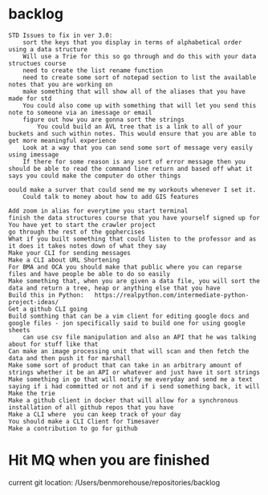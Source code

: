 # backlog 


	STD Issues to fix in ver 3.0:
		sort the keys that you display in terms of alphabetical order using a data structure 
		Will use a Trie for this so go through and do this with your data structues course
		need to create the list rename function 
		need to create some sort of notepad section to list the available notes that you are working on 
		make something that will show all of the aliases that you have made for std 
		You could also come up with something that will let you send this note to someone via an imessage or email 
		figure out how you are gonna sort the strings 
			You could build an AVL tree that is a link to all of your buckets and such within notes. This would ensure that you are able to get more meaningful experience 
		Look at a way that you can send some sort of message very easily using imessage 
		If there for some reason is any sort of error message then you should be able to read the command line return and based off what it says you could make the computer do other things 

	oould make a surver that could send me my workouts whenever I set it. 
		Could talk to money about how to add GIS features 

	Add zoom in alias for everytime you start terminal
	finish the data structures course that you have yourself signed up for 
	You have yet to start the crawler project 
	go through the rest of the gophercises 
	What if you built something that could listen to the professor and as it does it takes notes down of what they say 
	Make your CLI for sending messages
	Make a CLI about URL Shortening 
	For BMA and OCA you should make that public where you can reparse files and have people be able to do so easily 
	Make something that, when you are given a data file, you will sort the data and return a tree, heap or anything else that you have
	Build this in Python:	https://realpython.com/intermediate-python-project-ideas/
	Get a github CLI going 
	Build somthing that can be a vim client for editing google docs and google files - jon specifically said to build one for using google sheets
		can use csv file manipulation and also an API that he was talking about for stuff like that
	Can make an image processing unit that will scan and then fetch the data and then push it for marshall
	Make some sort of product that can take in an arbitrary amount of strings whether it be an API or whatever and just have it sort strings
	Make something in go that will notify me everyday and send me a text saying if i had committed or not and if i send something back, it will 
	Make the trie
	Make a github client in docker that will allow for a synchronous installation of all github repos that you have
	Make a CLI where  you can keep track of your day 
	You should make a CLI Client for Timesaver
	Make a contribution to go for github



# Hit MQ when you are finished


current git location: /Users/benmorehouse/repositories/backlog
